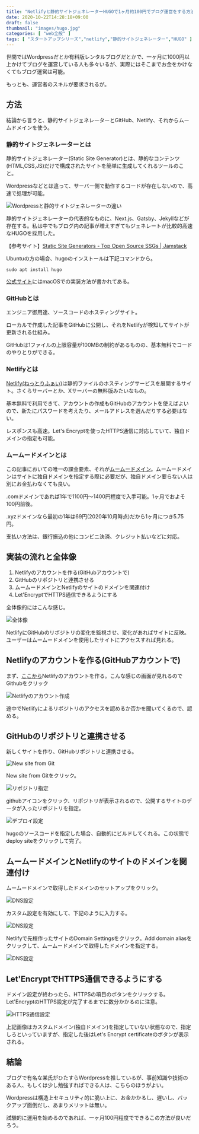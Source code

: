 ```yaml
---
title: "Netlifyと静的サイトジェネレーターHUGOで1ヶ月約100円でブログ運営をする方法【独自ドメイン使用】"
date: 2020-10-22T14:28:18+09:00
draft: false
thumbnail: "images/hugo.jpg"
categories: [ "web全般" ]
tags: [ "スタートアップシリーズ","netlify","静的サイトジェネレーター","HUGO" ]
---
```



世間ではWordpressだとか有料版レンタルブログだとかで、一ヶ月に1000円以上かけてブログを運営している人も多々いるが、実際にはそこまでお金をかけなくてもブログ運営は可能。

もっとも、運営者のスキルが要求されるが。

## 方法

結論から言うと、静的サイトジェネレーターとGitHub、Netlify、それからムームドメインを使う。


### 静的サイトジェネレーターとは

静的サイトジェネレーター(Static Site Generator)とは、静的なコンテンツ(HTML,CSS,JS)だけで構成されたサイトを簡単に生成してくれるツールのこと。

Wordpressなどとは違って、サーバー側で動作するコードが存在しないので、高速で処理が可能。

<div class="img-center"><img src="/images/Screenshot from 2020-10-22 14-55-24.png" alt="Wordpressと静的サイトジェネレーターの違い"></div>

静的サイトジェネレーターの代表的なものに、Next.js、Gatsby、Jekyllなどが存在する。私は中でもブログ内の記事が増えすぎてもジェネレートが比較的高速なHUGOを採用した。

【参考サイト】[Static Site Generators - Top Open Source SSGs | Jamstack](https://jamstack.org/generators/)


Ubuntuの方の場合、hugoのインストールは下記コマンドから。

    sudo apt install hugo

[公式サイト](https://gohugo.io/getting-started/quick-start/)にはmacOSでの実装方法が書かれてある。


### GitHubとは

エンジニア御用達、ソースコードのホスティングサイト。

ローカルで作成した記事をGitHubに公開し、それをNetlifyが検知してサイトが更新される仕組み。

GitHubは1ファイルの上限容量が100MBの制約があるものの、基本無料でコードのやりとりができる。

### Netlifyとは

[Netlify(ねっとりふぁい)](https://www.netlify.com/)は静的ファイルのホスティングサービスを展開するサイト。さくらサーバーとか、Xサーバーの無料版みたいなもの。

基本無料で利用できて、アカウントの作成もGitHubのアカウントを使えばよいので、新たにパスワードを考えたり、メールアドレスを選んだりする必要はない。

レスポンスも高速。Let's Encryptを使ったHTTPS通信に対応していて、独自ドメインの指定も可能。

### ムームードメインとは

この記事においての唯一の課金要素、それが[ムームードメイン](https://muumuu-domain.com/)。ムームードメインはサイトに独自ドメインを指定する際に必要だが、独自ドメイン要らない人は別にお金払わなくても良い。

.comドメインであれば1年で1100円〜1400円程度で入手可能。1ヶ月でおよそ100円前後。

.xyzドメインなら最初の1年は69円(2020年10月時点)だから1ヶ月につき5.75円。

支払い方法は、銀行振込の他にコンビニ決済、クレジット払いなどに対応。

## 実装の流れと全体像

1. Netlifyのアカウントを作る(GitHubアカウントで)
1. GitHubのリポジトリと連携させる
1. ムームードメインとNetlifyのサイトのドメインを関連付け
1. Let'EncryptでHTTPS通信できるようにする

全体像的にはこんな感じ。

<div class="img-center"><img src="/images/Screenshot from 2020-10-22 15-47-02.png" alt="全体像"></div>

NetlifyにGitHubのリポジトリの変化を監視させ、変化があればサイトに反映。ユーザーはムームードメインを使用したサイトにアクセスすれば見れる。


## Netlifyのアカウントを作る(GitHubアカウントで)

まず、[ここから](https://app.netlify.com/signup)Netlifyのアカウントを作る。こんな感じの画面が見れるのでGithubをクリック

<div class="img-center"><img src="/images/Screenshot from 2020-10-22 15-56-54.png" alt="Netlifyのアカウント作成"></div>

途中でNetlifyによるリポジトリのアクセスを認めるか否かを聞いてくるので、認める。

## GitHubのリポジトリと連携させる

新しくサイトを作り、GitHubリポジトリと連携させる。

<div class="img-center"><img src="/images/Screenshot from 2020-10-22 16-01-04.png" alt="New site from Git"></div>

New site from Gitをクリック。

<div class="img-center"><img src="/images/Screenshot from 2020-10-22 16-03-15.png" alt="リポジトリ指定"></div>

githubアイコンをクリック、リポジトリが表示されるので、公開するサイトのデータが入ったリポジトリを指定。

<div class="img-center"><img src="/images/Screenshot from 2020-10-22 16-05-28.png" alt="デプロイ設定"></div>

hugoのソースコードを指定した場合、自動的にビルドしてくれる。この状態でdeploy siteをクリックして完了。


## ムームードメインとNetlifyのサイトのドメインを関連付け

ムームードメインで取得したドメインのセットアップをクリック。

<div class="img-center"><img src="/images/Screenshot from 2020-10-22 16-08-23.png" alt="DNS設定"></div>

カスタム設定を有効にして、下記のように入力する。

<div class="img-center"><img src="/images/Screenshot from 2020-10-22 16-09-29.png" alt="DNS設定"></div>

Netlifyで先程作ったサイトのDomain Settingsをクリック。Add domain aliasをクリックして、ムームードメインで取得したドメインを指定する。

<div class="img-center"><img src="/images/Screenshot from 2020-10-22 16-11-23.png" alt="DNS設定"></div>

## Let'EncryptでHTTPS通信できるようにする

ドメイン設定が終わったら、HTTPSの項目のボタンをクリックする。Let'EncryptのHTTPS設定が完了するまでに数分かかるのに注意。

<div class="img-center"><img src="/images/Screenshot from 2020-10-22 16-12-43.png" alt="HTTPS通信設定"></div>

上記画像はカスタムドメイン(独自ドメイン)を指定していない状態なので、指定しろといっていますが、指定した後はLet's Encrypt certificateのボタンが表示される。

## 結論

ブログで有名な某氏がひたすらWordpressを推しているが、事前知識や技術のある人、もしくは少し勉強すればできる人は、こちらのほうがよい。

Wordpressは構造上セキュリティ的に脆い上に、お金かかるし、遅いし、バックアップ面倒だし、あまりメリットは無い。

試験的に運用を始めるのであれば、一ヶ月100円程度でできるこの方法が良いだろう。

